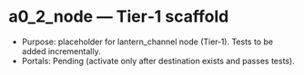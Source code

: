 # a0_2_node — Tier‑1 scaffold

- Purpose: placeholder for lantern_channel node (Tier‑1). Tests to be added incrementally.
- Portals: Pending (activate only after destination exists and passes tests).
